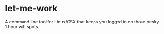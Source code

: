 # let-me-work
A command line tool for Linux/OSX that keeps you logged in on those pesky 1 hour wifi spots.
